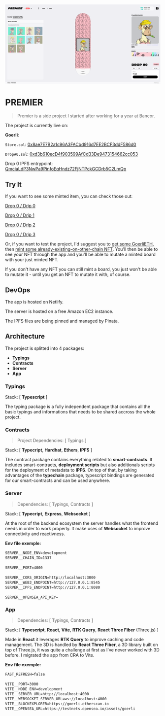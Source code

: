 ![Image Demo](resources/image-demo.png)

# PREMIER

> Premier is a side project I started after working for a year at Bancor.

The project is currently live on:

**Goerli**:

`Store.sol`: [0x8ae7E7B2a1c96A3FACbd916d7EE2BCF3ddF586d0](https://goerli.etherscan.io/address/0x8ae7e7b2a1c96a3facbd916d7ee2bcf3ddf586d0)

`Drop#0.sol`: [0xd3b610ecD4f903599AfCd33De9473154662cc053](https://goerli.etherscan.io/address/0xd3b610ecD4f903599AfCd33De9473154662cc053)

Drop 0 IPFS entrypoint: [QmciaLdP3NwPa9PinfoEqHndz72FjNTPckGCDrb5C2LmQp](https://ipfs.io/ipfs/QmciaLdP3NwPa9PinfoEqHndz72FjNTPckGCDrb5C2LmQp)

## Try It

If you want to see some minted item, you can check those out:

[Drop 0 / Drip 0](https://sshtest.netlify.app/app/drop/0/0)

[Drop 0 / Drip 1](https://sshtest.netlify.app/app/drop/0/1)

[Drop 0 / Drip 2](https://sshtest.netlify.app/app/drop/0/2)

[Drop 0 / Drip 3](https://sshtest.netlify.app/app/drop/0/3)

Or, if you want to test the project, I'd suggest you to [get some GoerliETH](https://goerlifaucet.com/), then [mint some already-existing-on-other-chain NFT](https://www.testnetmint.com/). You'll then be able to see your NFT through the app and you'll be able to mutate a minted board with your just minted NFT.

If you don't have any NFT you can still mint a board, you just won't be able to mutate it - until you get an NFT to mutate it with, of course.

## DevOps

The app is hosted on Netlify.

The server is hosted on a free Amazon EC2 instance.

The IPFS files are being pinned and managed by Pinata.

## Architecture

The project is splitted into 4 packages:

- **Typings**
- **Contracts**
- **Server**
- **App**

### Typings

Stack: [ **Typescript** ]

The typing package is a fully independent package that contains all the basic typings and informations that needs to be shared accross the whole project.

### Contracts

> Project Dependencies: [ Typings ]

Stack: [ **Typecript**, **Hardhat**, **Ethers**, **IPFS** ]

The contract package contains everything related to **smart-contracts**. It includes smart-contracts, **deployment scripts** but also additionals scripts for the deployment of metadata to **IPFS**. On top of that, by taking advantages of the **typechain** package, typescript bindings are generated for our smart-contracts and can be used anywhere.

### Server

> Dependencies: [ Typings, Contracts ]

Stack: [ **Typecript**, **Express**, **Websocket** ]

At the root of the backend ecosystem the server handles what the frontend needs in order to work properly. It make uses of **Websocket** to improve connectivity and reactivness.

**Env file exemple:**

```
SERVER__NODE_ENV=development
SERVER__CHAIN_ID=1337

SERVER__PORT=4000

SERVER__CORS_ORIGIN=http://localhost:3000
SERVER__WEB3_ENDPOINT=http://127.0.0.1:8545
SERVER__IPFS_ENDPOINT=http://127.0.0.1:8080

SERVER__OPENSEA_API_KEY=
```

### App

> Dependencies: [ Typings, Contracts ]

Stack: [ **Typescript**, **React**, **Vite**, **RTK Query**, **React Three Fiber** (Three.js) ]

Made in **React** it leverages **RTK Query** to improve caching and code management. The 3D is handled by **React Three Fiber**, a 3D library built on top of Three.js, it was quite a challenge at first as I've never worked with 3D before. I migrated the app from CRA to Vite.

**Env file exemple:**

```
FAST_REFRESH=false

VITE__PORT=3000
VITE__NODE_ENV=development
VITE__SERVER_URL=http://localhost:4000
VITE__WEBSOCKET_SERVER_URL=ws://localhost:4000
VITE__BLOCKEXPLORER=https://goerli.etherscan.io
VITE__OPENSEA_URL=https://testnets.opensea.io/assets/goerli
```
